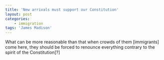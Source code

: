 ```yaml
---
title: 'New arrivals must support our Constitution'
layout: post
categories:
    - immigration
tags: 'James Madison'
---
```


What can be more reasonable than that when crowds of them \[immigrants\] come here, they should be forced to renounce everything contrary to the spirit of the Constitution\[?\]
